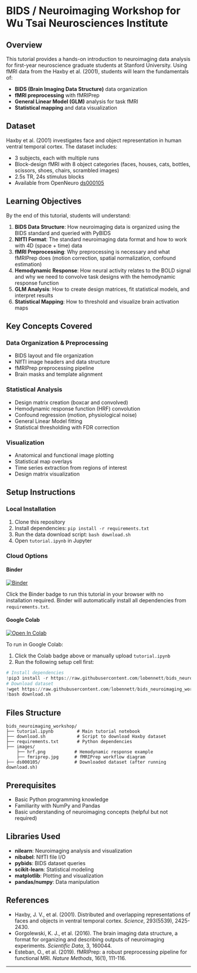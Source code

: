 # BIDS / Neuroimaging Workshop for Wu Tsai Neurosciences Institute

## Overview

This tutorial provides a hands-on introduction to neuroimaging data analysis for first-year neuroscience graduate students at Stanford University. Using fMRI data from the Haxby et al. (2001), students will learn the fundamentals of:

- **BIDS (Brain Imaging Data Structure)** data organization
- **fMRI preprocessing** with fMRIPrep
- **General Linear Model (GLM)** analysis for task fMRI
- **Statistical mapping** and data visualization

## Dataset

Haxby et al. (2001) investigates face and object representation in human ventral temporal cortex. The dataset includes:

- 3 subjects, each with multiple runs
- Block-design fMRI with 8 object categories (faces, houses, cats, bottles, scissors, shoes, chairs, scrambled images)
- 2.5s TR, 24s stimulus blocks
- Available from OpenNeuro [ds000105](https://openneuro.org/datasets/ds000105/versions/3.0.0)

## Learning Objectives

By the end of this tutorial, students will understand:

1. **BIDS Data Structure**: How neuroimaging data is organized using the BIDS standard and queried with PyBIDS
2. **NIfTI Format**: The standard neuroimaging data format and how to work with 4D (space + time) data
3. **fMRI Preprocessing**: Why preprocessing is necessary and what fMRIPrep does (motion correction, spatial normalization, confound estimation)
4. **Hemodynamic Response**: How neural activity relates to the BOLD signal and why we need to convolve task designs with the hemodynamic response function
5. **GLM Analysis**: How to create design matrices, fit statistical models, and interpret results
6. **Statistical Mapping**: How to threshold and visualize brain activation maps

## Key Concepts Covered

### Data Organization & Preprocessing

- BIDS layout and file organization
- NIfTI image headers and data structure
- fMRIPrep preprocessing pipeline
- Brain masks and template alignment

### Statistical Analysis

- Design matrix creation (boxcar and convolved)
- Hemodynamic response function (HRF) convolution
- Confound regression (motion, physiological noise)
- General Linear Model fitting
- Statistical thresholding with FDR correction

### Visualization

- Anatomical and functional image plotting
- Statistical map overlays
- Time series extraction from regions of interest
- Design matrix visualization

## Setup Instructions

### Local Installation

1. Clone this repository
2. Install dependencies: `pip install -r requirements.txt`
3. Run the data download script: `bash download.sh`
4. Open `tutorial.ipynb` in Jupyter

### Cloud Options

#### Binder

[![Binder](https://mybinder.org/badge_logo.svg)](https://mybinder.org/v2/gh/lobennett/bids_neuroimaging_workshop/main?urlpath=%2Fdoc%2Ftree%2Ftutorial.ipynb)

Click the Binder badge to run this tutorial in your browser with no installation required. Binder will automatically install all dependencies from `requirements.txt`.

#### Google Colab

[![Open In Colab](https://colab.research.google.com/assets/colab-badge.svg)](https://colab.research.google.com/github/lobennett/bids_neuroimaging_workshop/blob/main/tutorial.ipynb)

To run in Google Colab:

1. Click the Colab badge above or manually upload `tutorial.ipynb`
2. Run the following setup cell first:

```python
# Install dependencies
!pip3 install -r https://raw.githubusercontent.com/lobennett/bids_neuroimaging_workshop/main/requirements.txt
# Download dataset
!wget https://raw.githubusercontent.com/lobennett/bids_neuroimaging_workshop/main/download.sh
!bash download.sh
```

## Files Structure

```
bids_neuroimaging_workshop/
├── tutorial.ipynb         # Main tutorial notebook
├── download.sh            # Script to download Haxby dataset
├── requirements.txt       # Python dependencies
├── images/
    ├── hrf.png           # Hemodynamic response example
    ├── fmriprep.jpg      # fMRIPrep workflow diagram
├── ds000105/             # Downloaded dataset (after running download.sh)
```

## Prerequisites

- Basic Python programming knowledge
- Familiarity with NumPy and Pandas
- Basic understanding of neuroimaging concepts (helpful but not required)

## Libraries Used

- **nilearn**: Neuroimaging analysis and visualization
- **nibabel**: NIfTI file I/O
- **pybids**: BIDS dataset queries
- **scikit-learn**: Statistical modeling
- **matplotlib**: Plotting and visualization
- **pandas/numpy**: Data manipulation

## References

- Haxby, J. V., et al. (2001). Distributed and overlapping representations of faces and objects in ventral temporal cortex. _Science_, 293(5539), 2425-2430.
- Gorgolewski, K. J., et al. (2016). The brain imaging data structure, a format for organizing and describing outputs of neuroimaging experiments. _Scientific Data_, 3, 160044.
- Esteban, O., et al. (2019). fMRIPrep: a robust preprocessing pipeline for functional MRI. _Nature Methods_, 16(1), 111-116.

---
